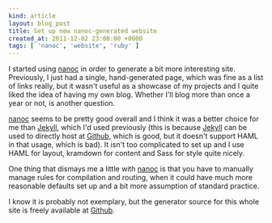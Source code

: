 ```yaml
---
kind: article
layout: blog_post
title: Set up new nanoc-generated website
created_at: 2011-12-02 23:00:00 +0000
tags: [ 'nanoc', 'website', 'ruby' ]
---
```


I started using [nanoc] in order to generate a bit more interesting site. Previously, I just had a single, hand-generated page, which was fine as a list of links really, but it wasn't useful as a showcase of my projects and I quite liked the idea of having my own blog. Whether I'll blog more than once a year or not, is another question.

[nanoc] seems to be pretty good overall and I think it was a better choice for me than [Jekyll], which I'd used previously (this is because [Jekyll] can be used to directly host at [Github], which is good, but it doesn't support HAML in that usage, which is bad). It isn't too complicated to set up and I use HAML for layout, kramdown for content and Sass for style quite nicely.

One thing that dismays me a little with [nanoc] is that you have to manually manage rules for compilation and routing, when it could have much more reasonable defaults set up and a bit more assumption of standard practice.

I know it is probably not exemplary, but the generator source for this whole site is freely available at [Github](https://github.com/Spooner/spooner.github.com/tree/generator).

[Github]: https://github.com/
[nanoc]: http://nanoc.stoneship.org/
[Jekyll]: http://jekyllrb.com/
